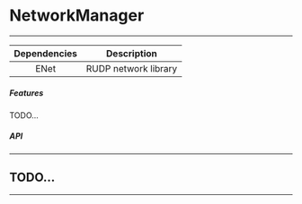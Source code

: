 # NetworkManager
---  
| Dependencies | Description |
| :------: | :------: |
| ENet | RUDP network library |

##### Features
TODO...  

##### API

---  
## TODO...  
---  
